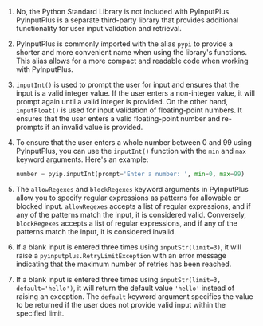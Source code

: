 1. No, the Python Standard Library is not included with PyInputPlus. PyInputPlus is a separate third-party library that provides additional functionality for user input validation and retrieval.

2. PyInputPlus is commonly imported with the alias `pypi` to provide a shorter and more convenient name when using the library's functions. This alias allows for a more compact and readable code when working with PyInputPlus.

3. `inputInt()` is used to prompt the user for input and ensures that the input is a valid integer value. If the user enters a non-integer value, it will prompt again until a valid integer is provided. On the other hand, `inputFloat()` is used for input validation of floating-point numbers. It ensures that the user enters a valid floating-point number and re-prompts if an invalid value is provided.

4. To ensure that the user enters a whole number between 0 and 99 using PyInputPlus, you can use the `inputInt()` function with the `min` and `max` keyword arguments. Here's an example:
   ```python
   number = pyip.inputInt(prompt='Enter a number: ', min=0, max=99)
   ```

5. The `allowRegexes` and `blockRegexes` keyword arguments in PyInputPlus allow you to specify regular expressions as patterns for allowable or blocked input. `allowRegexes` accepts a list of regular expressions, and if any of the patterns match the input, it is considered valid. Conversely, `blockRegexes` accepts a list of regular expressions, and if any of the patterns match the input, it is considered invalid.

6. If a blank input is entered three times using `inputStr(limit=3)`, it will raise a `pyinputplus.RetryLimitException` with an error message indicating that the maximum number of retries has been reached.

7. If a blank input is entered three times using `inputStr(limit=3, default='hello')`, it will return the default value `'hello'` instead of raising an exception. The `default` keyword argument specifies the value to be returned if the user does not provide valid input within the specified limit.